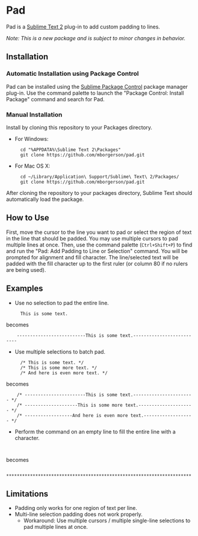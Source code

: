Pad
===

Pad is a [Sublime Text 2](http://www.sublimetext.com/) plug-in to add custom
padding to lines.

_Note: This is a new package and is subject to minor changes in behavior._

Installation
------------

### Automatic Installation using Package Control

Pad can be installed using the [Sublime Package Control](http://wbond.net/sublime_packages/package_control) package manager plug-in. Use the command palette to launch the "Package Control: Install Package" command and search for Pad.

### Manual Installation

Install by cloning this repository to your Packages directory.

* For Windows:

        cd "%APPDATA%\Sublime Text 2\Packages"
        git clone https://github.com/mborgerson/pad.git

* For Mac OS X:

        cd ~/Library/Application\ Support/Sublime\ Text\ 2/Packages/
        git clone https://github.com/mborgerson/pad.git

After cloning the repository to your packages directory, Sublime Text should
automatically load the package.

How to Use
----------

First, move the cursor to the line you want to pad or select the region of text
in the line that should be padded. You may use multiple cursors to pad multiple
lines at once. Then, use the command palette (`Ctrl+Shift+P`) to find and run
the "Pad: Add Padding to Line or Selection" command. You will
be prompted for alignment and fill character. The line/selected text will be
padded with the fill character up to the first ruler (or column 80 if no rulers
are being used).

Examples
--------

* Use no selection to pad the entire line.

        This is some text.

 becomes

        --------------------------This is some text.--------------------------

* Use multiple selections to batch pad.

        /* This is some text. */
        /* This is some more text. */
        /* And here is even more text. */

 becomes

        /* -----------------------This is some text.----------------------- */
        /* --------------------This is some more text.--------------------- */
        /* ------------------And here is even more text.------------------- */

* Perform the command on an empty line to fill the entire line with a character.

 ` `

 becomes

        **********************************************************************

Limitations
-----------
* Padding only works for one region of text per line.
* Multi-line selection padding does not work properly.
  * Workaround: Use multiple cursors / multiple single-line selections to pad
    multiple lines at once.
